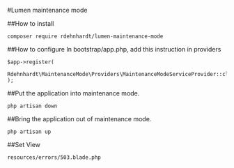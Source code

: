 #Lumen maintenance mode

##How to install

```
composer require rdehnhardt/lumen-maintenance-mode
```

##How to configure
In bootstrap/app.php, add this instruction in providers

```
$app->register(
    Rdehnhardt\MaintenanceMode\Providers\MaintenanceModeServiceProvider::class
);
```

##Put the application into maintenance mode.

```
php artisan down
```

##Bring the application out of maintenance mode.

```
php artisan up
```

##Set View

```
resources/errors/503.blade.php
```